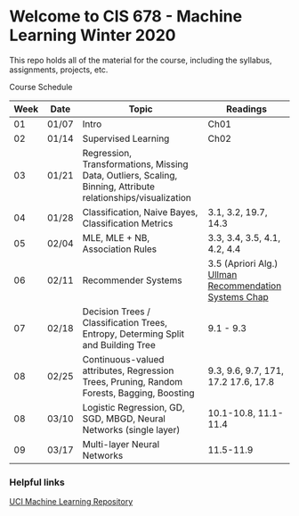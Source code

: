 # Welcome to CIS 678 - Machine Learning Winter 2020

This repo holds all of the material for the course, including
the syllabus, assignments, projects, etc.

Course Schedule

| Week | Date  | Topic | Readings |
| ---- | ----- | ----- | -------- |
|  01  | 01/07 | Intro                            | Ch01 |
|  02  | 01/14 | Supervised Learning              | Ch02 |
|  03  | 01/21 | Regression, Transformations, Missing Data, Outliers, Scaling, Binning, Attribute relationships/visualization | | 
|  04  | 01/28 | Classification, Naive Bayes, Classification Metrics | 3.1, 3.2, 19.7, 14.3 |
|  05  | 02/04 | MLE, MLE + NB, Association Rules | 3.3, 3.4, 3.5, 4.1, 4.2, 4.4 |
|  06  | 02/11 | Recommender Systems | 3.5 (Apriori Alg.) [Ullman Recommendation Systems Chap](http://infolab.stanford.edu/~ullman/mmds/ch9.pdf) |
|  07  | 02/18 | Decision Trees / Classification Trees, Entropy, Determing Split and Building Tree | 9.1 - 9.3 |
|  08  | 02/25 | Continuous-valued attributes, Regression Trees, Pruning, Random Forests, Bagging, Boosting | 9.3, 9.6, 9.7, 171, 17.2 17.6, 17.8 |
|  08  | 03/10 | Logistic Regression, GD, SGD, MBGD, Neural Networks (single layer) | 10.1-10.8, 11.1-11.4 |
|  09  | 03/17 | Multi-layer Neural Networks | 11.5-11.9 |

### Helpful links
[UCI Machine Learning Repository](https://archive.ics.uci.edu/ml/index.php)
